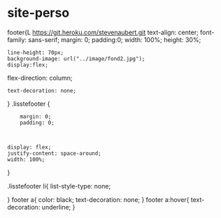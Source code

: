 # site-perso

footer{L
https://git.heroku.com/stevenaubert.git 
	text-align: center;
	font-family: sans-serif;
	margin: 0;
	padding:0;
	width: 100%;
	height: 30%;

	line-height: 70px;
	background-image: url("../image/fond2.jpg");
	display:flex;
 flex-direction: column;

	text-decoration: none;



}
.lisstefooter {


		margin: 0;
		padding: 0;



	display: flex;
	justify-content: space-around;
	width: 100%;
}

.lisstefooter li{
list-style-type: none;

}
footer a{
	color: black;
	text-decoration: none;
}
footer a:hover{
	text-decoration: underline;
}
